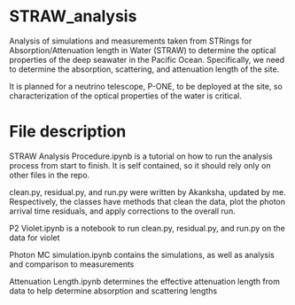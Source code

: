 # STRAW_analysis
Analysis of simulations and measurements taken from STRings for Absorption/Attenuation length in Water (STRAW) to determine the optical properties of the deep seawater in the Pacific Ocean. Specifically, we need to determine the absorption, scattering, and attenuation length of the site.

It is planned for a neutrino telescope, P-ONE, to be deployed at the site, so characterization of the optical properties of the water is critical.

# File description
STRAW Analysis Procedure.ipynb is a tutorial on how to run the analysis process from start to finish. It is self contained, so it should rely only on other files in the repo.

clean.py, residual.py, and run.py were written by Akanksha, updated by me. Respectively, the classes have methods that clean the data, plot the photon arrival time residuals, and apply corrections to the overall run. 

P2 Violet.ipynb is a notebook to run clean.py, residual.py, and run.py on the data for violet

Photon MC simulation.ipynb contains the simulations, as well as analysis and comparison to measurements

Attenuation Length.ipynb determines the effective attenuation length from data to help determine absorption and scattering lengths

